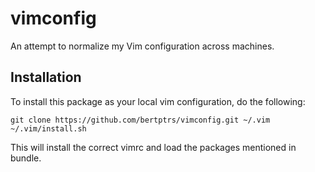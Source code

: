 vimconfig
=========

An attempt to normalize my Vim configuration across machines.

Installation
------------

To install this package as your local vim configuration, do the following:

```
git clone https://github.com/bertptrs/vimconfig.git ~/.vim
~/.vim/install.sh
```

This will install the correct vimrc and load the packages mentioned in bundle.
